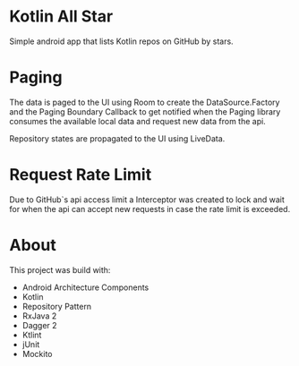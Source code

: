 # Kotlin All Star
Simple android app that lists Kotlin repos on GitHub by stars.

# Paging
The data is paged to the UI using Room to create the DataSource.Factory and the Paging Boundary Callback to get notified when the Paging library consumes the available local data and request new data from the api.

Repository states are propagated to the UI using LiveData.

# Request Rate Limit
Due to GitHub`s api access limit a Interceptor was created to lock and wait for when the api can accept new requests in case the rate limit is exceeded.

# About
This project was build with:
- Android Architecture Components
- Kotlin
- Repository Pattern
- RxJava 2
- Dagger 2
- Ktlint
- jUnit
- Mockito

